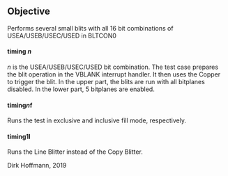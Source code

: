 ## Objective

Performs several small blits with all 16 bit combinations of USEA/USEB/USEC/USED in BLTCON0

#### timing *n*

*n* is the USEA/USEB/USEC/USED bit combination. The test case prepares the blit operation in the VBLANK interrupt handler. It then uses the Copper to trigger the blit. In the upper part, the blits are run with all bitplanes disabled. In the lower part, 5 bitplanes are enabled. 

#### timing*n*f

Runs the test in exclusive and inclusive fill mode, respectively.

#### timing1l

Runs the Line Blitter instead of the Copy Blitter.


Dirk Hoffmann, 2019